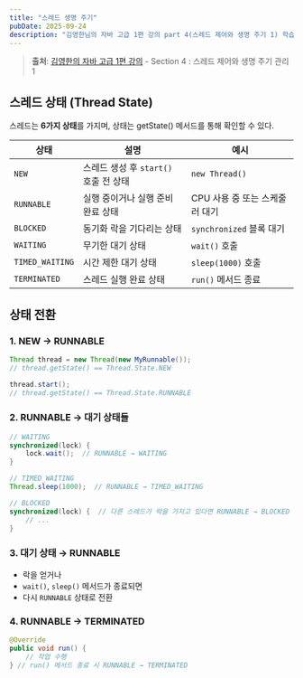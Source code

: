 ```yaml
---
title: "스레드 생명 주기"
pubDate: 2025-09-24
description: "김영한님의 자바 고급 1편 강의 part 4(스레드 제어와 생명 주기 1) 학습 정리"
---
```


> **출처**: [김영한의 자바 고급 1편 강의](https://inf.run/iuVCy) - Section 4 : 스레드 제어와 생명 주기 관리 1

## 스레드 상태 (Thread State)

스레드는 **6가지 상태**를 가지며, 상태는 getState() 메서드를 통해 확인할 수 있다.

| 상태            | 설명                                  | 예시                           |
| --------------- | ------------------------------------- | ------------------------------ |
| `NEW`           | 스레드 생성 후 `start()` 호출 전 상태 | `new Thread()`                 |
| `RUNNABLE`      | 실행 중이거나 실행 준비 완료 상태     | CPU 사용 중 또는 스케줄러 대기 |
| `BLOCKED`       | 동기화 락을 기다리는 상태             | `synchronized` 블록 대기       |
| `WAITING`       | 무기한 대기 상태                      | `wait()` 호출                  |
| `TIMED_WAITING` | 시간 제한 대기 상태                   | `sleep(1000)` 호출             |
| `TERMINATED`    | 스레드 실행 완료 상태                 | `run()` 메서드 종료            |

## 상태 전환

### 1. NEW → RUNNABLE

```java
Thread thread = new Thread(new MyRunnable());
// thread.getState() == Thread.State.NEW

thread.start();
// thread.getState() == Thread.State.RUNNABLE
```

### 2. RUNNABLE → 대기 상태들

```java
// WAITING
synchronized(lock) {
    lock.wait();  // RUNNABLE → WAITING
}

// TIMED_WAITING
Thread.sleep(1000);  // RUNNABLE → TIMED_WAITING

// BLOCKED
synchronized(lock) {  // 다른 스레드가 락을 가지고 있다면 RUNNABLE → BLOCKED
    // ...
}
```

### 3. 대기 상태 → RUNNABLE

- 락을 얻거나
- `wait()`, `sleep()` 메서드가 종료되면
- 다시 `RUNNABLE` 상태로 전환

### 4. RUNNABLE → TERMINATED

```java
@Override
public void run() {
    // 작업 수행
} // run() 메서드 종료 시 RUNNABLE → TERMINATED
```
